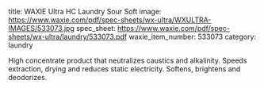 title: WAXIE Ultra HC Laundry Sour Soft
image: https://www.waxie.com/pdf/spec-sheets/wx-ultra/WXULTRA-IMAGES/533073.jpg
spec_sheet: https://www.waxie.com/pdf/spec-sheets/wx-ultra/laundry/533073.pdf
waxie_item_number: 533073
category: laundry

High concentrate product that neutralizes caustics and alkalinity. Speeds extraction, drying and reduces static electricity. Softens, brightens and deodorizes.

